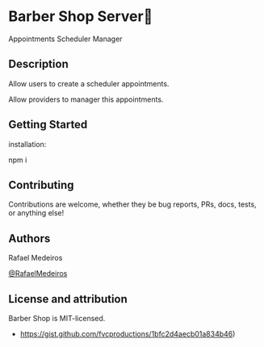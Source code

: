 # Barber Shop Server:barber:


Appointments Scheduler Manager

## Description

Allow users to create a scheduler appointments.

Allow providers to manager this appointments.

## Getting Started

installation: 

npm i 



## Contributing

Contributions are welcome, whether they be bug reports, PRs, docs, tests, or anything else!



## Authors

Rafael Medeiros

[@RafaelMedeiros](https://www.linkedin.com/in/rmedeiros2/)



## License and attribution

Barber Shop is MIT-licensed.

* https://gist.github.com/fvcproductions/1bfc2d4aecb01a834b46)
```

```

